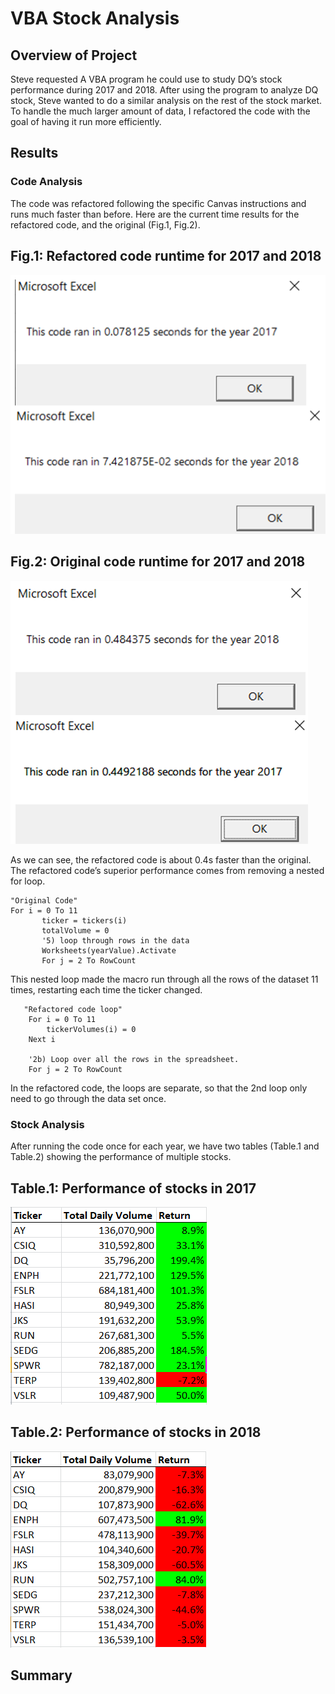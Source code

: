 # VBA Stock Analysis

## Overview of Project

Steve requested A VBA program he could use to study DQ’s stock performance during 2017 and 2018. After using the program to analyze DQ stock, Steve wanted to do a similar analysis on the rest of the stock market. To handle the much larger amount of data, I refactored the code with the goal of having it run more efficiently.  

## Results

### Code Analysis
The code was refactored following the specific Canvas instructions and runs much faster than before. Here are the current time results for the refactored code, and the original (Fig.1, Fig.2).

## Fig.1: Refactored code runtime for 2017 and 2018 
![alt text](https://github.com/specialcanadian/stock-analysis/blob/main/Resources/GithubImgRefactoredCode.png?raw=true)

## Fig.2: Original code runtime for 2017 and 2018
![alt text](https://github.com/specialcanadian/stock-analysis/blob/main/Resources/GitHubImgOldCode.png?raw=true)  


  As we can see, the refactored code is about 0.4s faster than the original.
The refactored code’s superior performance comes from removing a nested for loop.   

```
"Original Code"
For i = 0 To 11
       ticker = tickers(i)
       totalVolume = 0
       '5) loop through rows in the data
       Worksheets(yearValue).Activate
       For j = 2 To RowCount
```
This nested loop made the macro run through all the rows of the dataset 11 times, restarting each time the ticker changed.

```
   "Refactored code loop"
    For i = 0 To 11
        tickerVolumes(i) = 0
    Next i
    
    '2b) Loop over all the rows in the spreadsheet.
    For j = 2 To RowCount
```
In the refactored code, the loops are separate, so that the 2nd loop only need to go through the data set once.

### Stock Analysis
After running the code once for each year, we have two tables (Table.1 and Table.2) showing the performance of multiple stocks. 
## Table.1: Performance of stocks in 2017
![alt text](https://github.com/specialcanadian/stock-analysis/blob/main/Resources/Stock_performance_2017.png?raw=true)

## Table.2: Performance of stocks in 2018
![alt text](https://github.com/specialcanadian/stock-analysis/blob/main/Resources/Stock_performance_2018.png?raw=true)
## Summary

###


